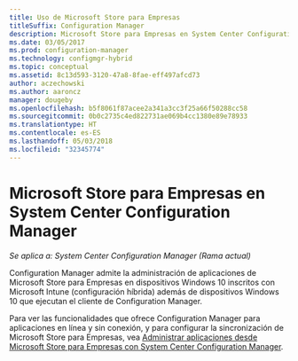 ```yaml
---
title: Uso de Microsoft Store para Empresas
titleSuffix: Configuration Manager
description: Microsoft Store para Empresas en System Center Configuration Manager
ms.date: 03/05/2017
ms.prod: configuration-manager
ms.technology: configmgr-hybrid
ms.topic: conceptual
ms.assetid: 8c13d593-3120-47a8-8fae-eff497afcd73
author: aczechowski
ms.author: aaroncz
manager: dougeby
ms.openlocfilehash: b5f8061f87acee2a341a3cc3f25a66f50288cc58
ms.sourcegitcommit: 0b0c2735c4ed822731ae069b4cc1380e89e78933
ms.translationtype: HT
ms.contentlocale: es-ES
ms.lasthandoff: 05/03/2018
ms.locfileid: "32345774"
---
```

# <a name="microsoft-store-for-business-in-system-center-configuration-manager"></a>Microsoft Store para Empresas en System Center Configuration Manager

*Se aplica a: System Center Configuration Manager (Rama actual)*

Configuration Manager admite la administración de aplicaciones de Microsoft Store para Empresas en dispositivos Windows 10 inscritos con Microsoft Intune (configuración híbrida) además de dispositivos Windows 10 que ejecutan el cliente de Configuration Manager.

Para ver las funcionalidades que ofrece Configuration Manager para aplicaciones en línea y sin conexión, y para configurar la sincronización de Microsoft Store para Empresas, vea [Administrar aplicaciones desde Microsoft Store para Empresas con System Center Configuration Manager](../../apps/deploy-use/manage-apps-from-the-windows-store-for-business.md).
